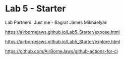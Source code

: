 # Lab 5 - Starter
Lab Partners: Just me - Bagrat James Mikhaelyan 

https://airbornejaws.github.io/Lab5_Starter/expose.html 

https://airbornejaws.github.io/Lab5_Starter/explore.html

https://github.com/AirBorneJaws/github-actions-for-ci
